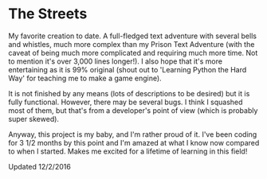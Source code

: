 # The Streets

My favorite creation to date. A full-fledged text adventure with several bells and whistles, much more complex than my Prison Text Adventure (with the caveat of being much more complicated and requiring much more time. Not to mention it's over 3,000 lines longer!). I also hope that it's more entertaining as it is 99% original (shout out to 'Learning Python the Hard Way' for teaching me to make a game engine).

It is not finished by any means (lots of descriptions to be desired) but it is fully functional. However, there may be several bugs. I think I squashed most of them, but that's from a developer's point of view (which is probably super skewed).

Anyway, this project is my baby, and I'm rather proud of it. I've been coding for 3 1/2 months by this point and I'm amazed at what I know now compared to when I started. Makes me excited for a lifetime of learning in this field!

Updated 12/2/2016
